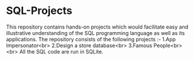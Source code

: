 # SQL-Projects
This repository contains hands-on projects which would facilitate easy and illustrative understanding of the SQL programming language as well as its applications. The repository consists of the following projects :-  1.App Impersonator&lt;br> 2.Design a store database&lt;br> 3.Famous People&lt;br>&lt;br>  All the SQL code are run in SQLite.

